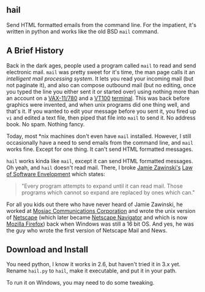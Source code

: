 hail
----

Send HTML formatted emails from the command line.  For the impatient, it's written in python and works like the old BSD `mail` command.

A Brief History
---------------

Back in the dark ages, people used a program called `mail` to read and send electronic mail.  `mail` was pretty sweet for it's time, the man page calls it an _intelligent mail processing system_.  It lets you read your incoming mail (but not paginate it), and also can compose outbound mail (but no editing, once you typed the line you either sent it or started over) using nothing more than an account on a [VAX-11/780](http://www.netbsd.org/images/machines/vax/vax11-780.jpg) and a [VT100](http://vt100.net/docs/vt100-ug/contents.html) [terminal](http://www.catb.org/~esr/writings/taouu/html/graphics/vt100.jpg).  This was back before graphics were invented, and when unix programs did one thing well, and that's it.  If you wanted to edit your message before you sent it, you fired up `vi` and edited a text file, then piped that file into `mail` to send it.  No address book.  No spam.  Nothing fancy.  

Today, most *nix machines don't even have `mail` installed.  However, I still occasionally have a need to send emails from the command line, and `mail` works fine.  Except for one thing.  It can't send HTML formatted messages.

`hail` works kinda like `mail`, except it can send HTML formatted messages.  Oh yeah, and `hail` doesn't read mail.  There, I broke [Jamie Zawinski's](http://www.jwz.org/) [Law of Software Envelopment](http://www.jwz.org/hacks/) which states:

> "Every program attempts to expand until it can read mail. Those
> programs which cannot so expand are replaced by ones which can."

For all you kids out there who have never heard of Jamie Zawinski, he worked at [Mosiac Communications Corporation](http://home.mcom.com/) and wrote the unix version of [Netscape](http://home.mcom.com/archives/) (which later became [Netscape Navigator](http://browser.netscape.com/releases) and which is now [Mozilla Firefox](http://www.mozilla.com/firefox)) back when Windows was still a 16 bit OS.  And yes, he was the guy who wrote the first version of Netscape Mail and News.

Download and Install
--------------------

You need python, I know it works in 2.6, but haven't tried it in 3.x yet.  Rename `hail.py` to `hail`, make it executable, and put it in your path.

To run it on Windows, you may need to do some tweaking.
